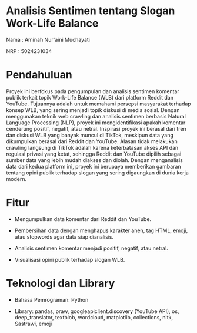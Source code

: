 # Analisis Sentimen tentang Slogan Work-Life Balance
Nama : Aminah Nur'aini Muchayati

NRP : 5024231034

# Pendahuluan
Proyek ini berfokus pada pengumpulan dan analisis sentimen komentar publik terkait topik Work-Life Balance (WLB) dari platform Reddit dan YouTube. Tujuannya adalah untuk memahami persepsi masyarakat terhadap konsep WLB, yang sering menjadi topik diskusi di media sosial. Dengan menggunakan teknik web crawling dan analisis sentimen berbasis Natural Language Processing (NLP), proyek ini mengidentifikasi apakah komentar cenderung positif, negatif, atau netral. Inspirasi proyek ini berasal dari tren dan diskusi WLB yang banyak muncul di TikTok, meskipun data yang dikumpulkan berasal dari Reddit dan YouTube. Alasan tidak melakukan crawling langsung di TikTok adalah karena keterbatasan akses API dan regulasi privasi yang ketat, sehingga Reddit dan YouTube dipilih sebagai sumber data yang lebih mudah diakses dan diolah. Dengan menganalisis data dari kedua platform ini, proyek ini berupaya memberikan gambaran tentang opini publik terhadap slogan yang sering digaungkan di dunia kerja modern.

# Fitur
- Mengumpulkan data komentar dari Reddit dan YouTube.

- Pembersihan data dengan menghapus karakter aneh, tag HTML, emoji, atau stopwords agar data siap dianalisis.

- Analisis sentimen komentar menjadi positif, negatif, atau netral.

- Visualisasi opini publik terhadap slogan WLB.
# Teknologi dan Library
- Bahasa Pemrograman: Python

- Library: pandas, praw, googleapiclient.discovery (YouTube API), os, deep_translator, textblob, wordcloud, matplotlib, collections, nltk, Sastrawi, emoji
